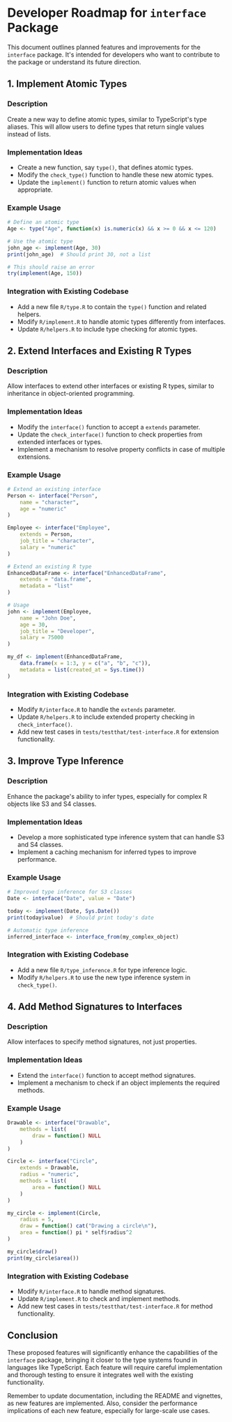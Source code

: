 # Developer Roadmap for `interface` Package

This document outlines planned features and improvements for the `interface` package. It's intended for developers who want to contribute to the package or understand its future direction.

## 1. Implement Atomic Types

### Description

Create a new way to define atomic types, similar to TypeScript's type aliases. This will allow users to define types that return single values instead of lists.

### Implementation Ideas

- Create a new function, say `type()`, that defines atomic types.
- Modify the `check_type()` function to handle these new atomic types.
- Update the `implement()` function to return atomic values when appropriate.

### Example Usage

```r
# Define an atomic type
Age <- type("Age", function(x) is.numeric(x) && x >= 0 && x <= 120)

# Use the atomic type
john_age <- implement(Age, 30)
print(john_age)  # Should print 30, not a list

# This should raise an error
try(implement(Age, 150))
```

### Integration with Existing Codebase

- Add a new file `R/type.R` to contain the `type()` function and related helpers.
- Modify `R/implement.R` to handle atomic types differently from interfaces.
- Update `R/helpers.R` to include type checking for atomic types.

## 2. Extend Interfaces and Existing R Types

### Description

Allow interfaces to extend other interfaces or existing R types, similar to inheritance in object-oriented programming.

### Implementation Ideas

- Modify the `interface()` function to accept a `extends` parameter.
- Update the `check_interface()` function to check properties from extended interfaces or types.
- Implement a mechanism to resolve property conflicts in case of multiple extensions.

### Example Usage

```r
# Extend an existing interface
Person <- interface("Person",
    name = "character",
    age = "numeric"
)

Employee <- interface("Employee",
    extends = Person,
    job_title = "character",
    salary = "numeric"
)

# Extend an existing R type
EnhancedDataFrame <- interface("EnhancedDataFrame",
    extends = "data.frame",
    metadata = "list"
)

# Usage
john <- implement(Employee,
    name = "John Doe",
    age = 30,
    job_title = "Developer",
    salary = 75000
)

my_df <- implement(EnhancedDataFrame,
    data.frame(x = 1:3, y = c("a", "b", "c")),
    metadata = list(created_at = Sys.time())
)
```

### Integration with Existing Codebase

- Modify `R/interface.R` to handle the `extends` parameter.
- Update `R/helpers.R` to include extended property checking in `check_interface()`.
- Add new test cases in `tests/testthat/test-interface.R` for extension functionality.

## 3. Improve Type Inference

### Description

Enhance the package's ability to infer types, especially for complex R objects like S3 and S4 classes.

### Implementation Ideas

- Develop a more sophisticated type inference system that can handle S3 and S4 classes.
- Implement a caching mechanism for inferred types to improve performance.

### Example Usage

```r
# Improved type inference for S3 classes
Date <- interface("Date", value = "Date")

today <- implement(Date, Sys.Date())
print(today$value)  # Should print today's date

# Automatic type inference
inferred_interface <- interface_from(my_complex_object)
```

### Integration with Existing Codebase

- Add a new file `R/type_inference.R` for type inference logic.
- Modify `R/helpers.R` to use the new type inference system in `check_type()`.

## 4. Add Method Signatures to Interfaces

### Description

Allow interfaces to specify method signatures, not just properties.

### Implementation Ideas

- Extend the `interface()` function to accept method signatures.
- Implement a mechanism to check if an object implements the required methods.

### Example Usage

```r
Drawable <- interface("Drawable",
    methods = list(
        draw = function() NULL
    )
)

Circle <- interface("Circle",
    extends = Drawable,
    radius = "numeric",
    methods = list(
        area = function() NULL
    )
)

my_circle <- implement(Circle,
    radius = 5,
    draw = function() cat("Drawing a circle\n"),
    area = function() pi * self$radius^2
)

my_circle$draw()
print(my_circle$area())
```

### Integration with Existing Codebase

- Modify `R/interface.R` to handle method signatures.
- Update `R/implement.R` to check and implement methods.
- Add new test cases in `tests/testthat/test-interface.R` for method functionality.

## Conclusion

These proposed features will significantly enhance the capabilities of the `interface` package, bringing it closer to the type systems found in languages like TypeScript. Each feature will require careful implementation and thorough testing to ensure it integrates well with the existing functionality.

Remember to update documentation, including the README and vignettes, as new features are implemented. Also, consider the performance implications of each new feature, especially for large-scale use cases.
